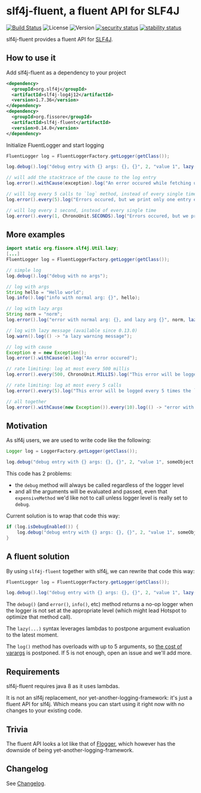 # slf4j-fluent, a fluent API for SLF4J

[![Build Status](https://travis-ci.org/ffissore/slf4j-fluent.svg?branch=master)](https://travis-ci.org/ffissore/slf4j-fluent)
![License](https://img.shields.io/github/license/ffissore/slf4j-fluent.svg)
![Version](https://img.shields.io/maven-central/v/org.fissore/slf4j-fluent.svg)
[![security status](https://www.meterian.com/badge/gh/ffissore/slf4j-fluent/security)](https://www.meterian.com/report/gh/ffissore/slf4j-fluent)
[![stability status](https://www.meterian.com/badge/gh/ffissore/slf4j-fluent/stability)](https://www.meterian.com/report/gh/ffissore/slf4j-fluent)

slf4j-fluent provides a fluent API for [SLF4J](https://www.slf4j.org/).

## How to use it

Add slf4j-fluent as a dependency to your project

```xml
<dependency> 
  <groupId>org.slf4j</groupId>
  <artifactId>slf4j-log4j12</artifactId>
  <version>1.7.36</version>
</dependency>
<dependency> 
  <groupId>org.fissore</groupId>
  <artifactId>slf4j-fluent</artifactId>
  <version>0.14.0</version>
</dependency>
```

Initialize FluentLogger and start logging

```java
FluentLogger log = FluentLoggerFactory.getLogger(getClass());

log.debug().log("debug entry with {} args: {}, {}", 2, "value 1", lazy(() -> someObject.expensiveMethod()));

// will add the stacktrace of the cause to the log entry
log.error().withCause(exception).log("An error occured while fetching user {}", user.getId());

// will log every 5 calls to `log` method, instead of every single time
log.error().every(5).log("Errors occured, but we print only one entry every 5");

// will log every 1 second, instead of every single time
log.error().every(1, ChronoUnit.SECONDS).log("Errors occured, but we print only one entry every 1 second");
```

## More examples

```java
import static org.fissore.slf4j.Util.lazy;
[...]
FluentLogger log = FluentLoggerFactory.getLogger(getClass());

// simple log
log.debug().log("debug with no args");

// log with args
String hello = "Hello world";
log.info().log("info with normal arg: {}", hello);

// log with lazy args
String norm = "norm";
log.error().log("error with normal arg: {}, and lazy arg {}", norm, lazy(() -> "lazy arg which takes a while to compute"));

// log with lazy message (available since 0.13.0)
log.warn().log(() -> "a lazy warning message");

// log with cause
Exception e = new Exception();
log.error().withCause(e).log("An error occured");

// rate limiting: log at most every 500 millis
log.error().every(500, ChronoUnit.MILLIS).log("This error will be logged at most every 500 millis");

// rate limiting: log at most every 5 calls
log.error().every(5).log("This error will be logged every 5 times the `log` method is called");

// all together
log.error().withCause(new Exception()).every(10).log(() -> "error with normal arg: {}, and lazy arg {}", norm, lazy(() -> "lazy arg which takes a while to compute"));
```

## Motivation

As slf4j users, we are used to write code like the following:

```java
Logger log = LoggerFactory.getLogger(getClass());

log.debug("debug entry with {} args: {}, {}", 2, "value 1", someObject.expensiveMethod());
```

This code has 2 problems:

* the `debug` method will always be called regardless of the logger level
* and all the arguments will be evaluated and passed, even that `expensiveMethod` we'd like not to call unless logger level is really set to `debug`.

Current solution is to wrap that code this way:

```java
if (log.isDebugEnabled()) {
    log.debug("debug entry with {} args: {}, {}", 2, "value 1", someObject.expensiveMethod());
}
```

## A fluent solution

By using `slf4j-fluent` together with slf4j, we can rewrite that code this way:

```java
FluentLogger log = FluentLoggerFactory.getLogger(getClass());

log.debug().log("debug entry with {} args: {}, {}", 2, "value 1", lazy(() -> someObject.expensiveMethod()));
```

The `debug()` (and `error()`, `info()`, etc) method returns a no-op logger when the logger is not set at the appropriate level (which might lead Hotspot to optimize that method
call).

The `lazy(...)` syntax leverages lambdas to postpone argument evaluation to the latest moment.

The `log()` method has overloads with up to 5 arguments, so [the cost of varargs](https://stackoverflow.com/questions/2426455/javas-varargs-performance) is postponed. If 5 is not
enough, open an issue and we'll add more.

## Requirements

slf4j-fluent requires java 8 as it uses lambdas.

It is not an slf4j replacement, nor yet-another-logging-framework: it's just a fluent API for slf4j. Which means you can start using it right now with no changes to your existing
code.

## Trivia

The fluent API looks a lot like that of [Flogger](https://github.com/google/flogger), which however has the downside of being yet-another-logging-framework.

## Changelog

See [Changelog](CHANGELOG.md).
